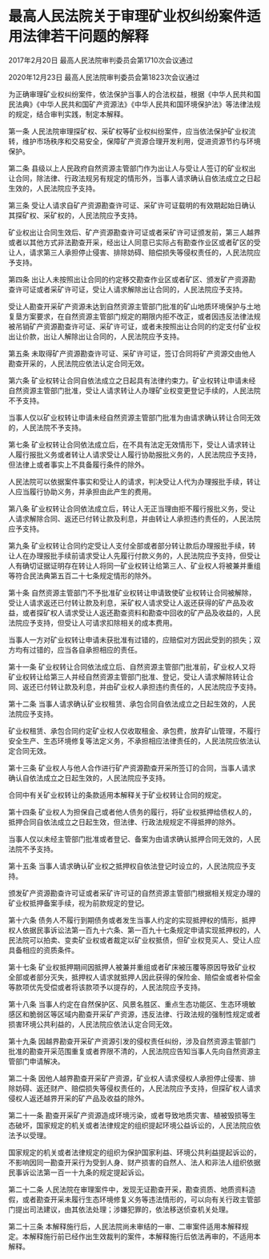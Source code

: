 # 最高人民法院关于审理矿业权纠纷案件适用法律若干问题的解释

2017年2月20日 最高人民法院审判委员会第1710次会议通过

2020年12月23日 最高人民法院审判委员会第1823次会议通过

<!-- INFO END -->

为正确审理矿业权纠纷案件，依法保护当事人的合法权益，根据《中华人民共和国民法典》《中华人民共和国矿产资源法》《中华人民共和国环境保护法》等法律法规的规定，结合审判实践，制定本解释。

第一条 人民法院审理探矿权、采矿权等矿业权纠纷案件，应当依法保护矿业权流转，维护市场秩序和交易安全，保障矿产资源合理开发利用，促进资源节约与环境保护。

第二条 县级以上人民政府自然资源主管部门作为出让人与受让人签订的矿业权出让合同，除法律、行政法规另有规定的情形外，当事人请求确认自依法成立之日起生效的，人民法院应予支持。

第三条 受让人请求自矿产资源勘查许可证、采矿许可证载明的有效期起始日确认其探矿权、采矿权的，人民法院应予支持。

矿业权出让合同生效后、矿产资源勘查许可证或者采矿许可证颁发前，第三人越界或者以其他方式非法勘查开采，经出让人同意已实际占有勘查作业区或者矿区的受让人，请求第三人承担停止侵害、排除妨碍、赔偿损失等侵权责任的，人民法院应予支持。

第四条 出让人未按照出让合同的约定移交勘查作业区或者矿区、颁发矿产资源勘查许可证或者采矿许可证，受让人请求解除出让合同的，人民法院应予支持。

受让人勘查开采矿产资源未达到自然资源主管部门批准的矿山地质环境保护与土地复垦方案要求，在自然资源主管部门规定的期限内拒不改正，或者因违反法律法规被吊销矿产资源勘查许可证、采矿许可证，或者未按照出让合同的约定支付矿业权出让价款，出让人解除出让合同的，人民法院应予支持。

第五条 未取得矿产资源勘查许可证、采矿许可证，签订合同将矿产资源交由他人勘查开采的，人民法院应依法认定合同无效。

第六条 矿业权转让合同自依法成立之日起具有法律约束力。矿业权转让申请未经自然资源主管部门批准，受让人请求转让人办理矿业权变更登记手续的，人民法院不予支持。

当事人仅以矿业权转让申请未经自然资源主管部门批准为由请求确认转让合同无效的，人民法院不予支持。

第七条 矿业权转让合同依法成立后，在不具有法定无效情形下，受让人请求转让人履行报批义务或者转让人请求受让人履行协助报批义务的，人民法院应予支持，但法律上或者事实上不具备履行条件的除外。

人民法院可以依据案件事实和受让人的请求，判决受让人代为办理报批手续，转让人应当履行协助义务，并承担由此产生的费用。

第八条 矿业权转让合同依法成立后，转让人无正当理由拒不履行报批义务，受让人请求解除合同、返还已付转让款及利息，并由转让人承担违约责任的，人民法院应予支持。

第九条 矿业权转让合同约定受让人支付全部或者部分转让款后办理报批手续，转让人在办理报批手续前请求受让人先履行付款义务的，人民法院应予支持，但受让人有确切证据证明存在转让人将同一矿业权转让给第三人、矿业权人将被兼并重组等符合民法典第五百二十七条规定情形的除外。

第十条 自然资源主管部门不予批准矿业权转让申请致使矿业权转让合同被解除，受让人请求返还已付转让款及利息，采矿权人请求受让人返还获得的矿产品及收益，或者探矿权人请求受让人返还勘查资料和勘查中回收的矿产品及收益的，人民法院应予支持，但受让人可请求扣除相关的成本费用。

当事人一方对矿业权转让申请未获批准有过错的，应赔偿对方因此受到的损失；双方均有过错的，应当各自承担相应的责任。

第十一条 矿业权转让合同依法成立后、自然资源主管部门批准前，矿业权人又将矿业权转让给第三人并经自然资源主管部门批准、登记，受让人请求解除转让合同、返还已付转让款及利息，并由矿业权人承担违约责任的，人民法院应予支持。

第十二条 当事人请求确认矿业权租赁、承包合同自依法成立之日起生效的，人民法院应予支持。

矿业权租赁、承包合同约定矿业权人仅收取租金、承包费，放弃矿山管理，不履行安全生产、生态环境修复等法定义务，不承担相应法律责任的，人民法院应依法认定合同无效。

第十三条 矿业权人与他人合作进行矿产资源勘查开采所签订的合同，当事人请求确认自依法成立之日起生效的，人民法院应予支持。

合同中有关矿业权转让的条款适用本解释关于矿业权转让合同的规定。

第十四条 矿业权人为担保自己或者他人债务的履行，将矿业权抵押给债权人的，抵押合同自依法成立之日起生效，但法律、行政法规规定不得抵押的除外。

当事人仅以未经主管部门批准或者登记、备案为由请求确认抵押合同无效的，人民法院不予支持。

第十五条 当事人请求确认矿业权之抵押权自依法登记时设立的，人民法院应予支持。

颁发矿产资源勘查许可证或者采矿许可证的自然资源主管部门根据相关规定办理的矿业权抵押备案手续，视为前款规定的登记。

第十六条 债务人不履行到期债务或者发生当事人约定的实现抵押权的情形，抵押权人依据民事诉讼法第一百九十六条、第一百九十七条规定申请实现抵押权的，人民法院可以拍卖、变卖矿业权或者裁定以矿业权抵债，但矿业权竞买人、受让人应具备相应的资质条件。

第十七条 矿业权抵押期间因抵押人被兼并重组或者矿床被压覆等原因导致矿业权全部或者部分灭失，抵押权人请求就抵押人因此获得的保险金、赔偿金或者补偿金等款项优先受偿或者将该款项予以提存的，人民法院应予支持。

第十八条 当事人约定在自然保护区、风景名胜区、重点生态功能区、生态环境敏感区和脆弱区等区域内勘查开采矿产资源，违反法律、行政法规的强制性规定或者损害环境公共利益的，人民法院应依法认定合同无效。

第十九条 因越界勘查开采矿产资源引发的侵权责任纠纷，涉及自然资源主管部门批准的勘查开采范围重复或者界限不清的，人民法院应告知当事人先向自然资源主管部门申请解决。

第二十条 因他人越界勘查开采矿产资源，矿业权人请求侵权人承担停止侵害、排除妨碍、返还财产、赔偿损失等侵权责任的，人民法院应予支持，但探矿权人请求侵权人返还越界开采的矿产品及收益的除外。

第二十一条 勘查开采矿产资源造成环境污染，或者导致地质灾害、植被毁损等生态破坏，国家规定的机关或者法律规定的组织提起环境公益诉讼的，人民法院应依法予以受理。

国家规定的机关或者法律规定的组织为保护国家利益、环境公共利益提起诉讼的，不影响因同一勘查开采行为受到人身、财产损害的自然人、法人和非法人组织依据民事诉讼法第一百一十九条的规定提起诉讼。

第二十二条 人民法院在审理案件中，发现无证勘查开采，勘查资质、地质资料造假，或者勘查开采未履行生态环境修复义务等违法情形的，可以向有关行政主管部门提出司法建议，由其依法处理；涉嫌犯罪的，依法移送侦查机关处理。

第二十三条 本解释施行后，人民法院尚未审结的一审、二审案件适用本解释规定。本解释施行前已经作出生效裁判的案件，本解释施行后依法再审的，不适用本解释。